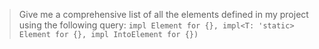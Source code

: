 > Give me a comprehensive list of all the elements defined in my project using the following query: `impl Element for {}, impl<T: 'static> Element for {}, impl IntoElement for {})`
